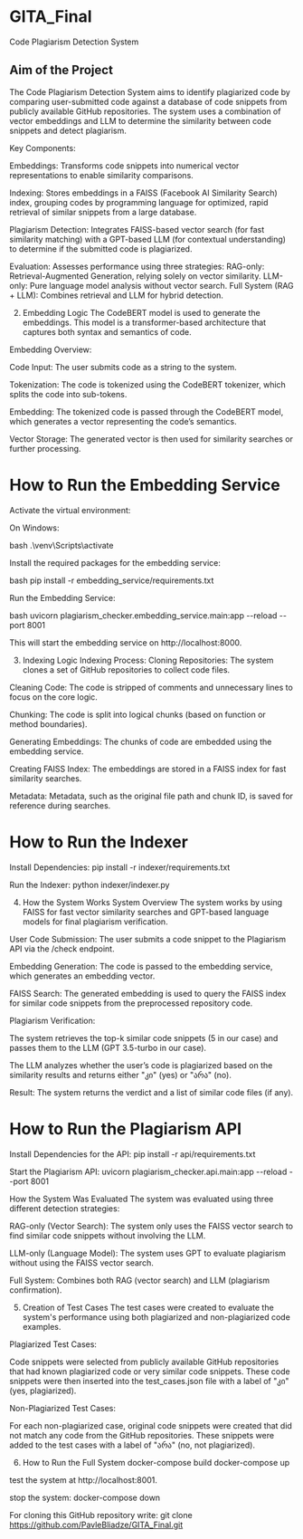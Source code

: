 # GITA_Final
Code Plagiarism Detection System
## Aim of the Project
The Code Plagiarism Detection System aims to identify plagiarized code by comparing user-submitted code against a database of code snippets from publicly available GitHub repositories. The system uses a combination of vector embeddings and LLM to determine the similarity between code snippets and detect plagiarism.

Key Components:

Embeddings: Transforms code snippets into numerical vector representations to enable similarity comparisons.

Indexing: Stores embeddings in a FAISS (Facebook AI Similarity Search) index, grouping codes by programming language for optimized, rapid retrieval of similar snippets from a large database.

Plagiarism Detection: Integrates FAISS-based vector search (for fast similarity matching) with a GPT-based LLM (for contextual understanding) to determine if the submitted code is plagiarized.

Evaluation: 
Assesses performance using three strategies:
RAG-only: Retrieval-Augmented Generation, relying solely on vector similarity.
LLM-only: Pure language model analysis without vector search. 
Full System (RAG + LLM): Combines retrieval and LLM for hybrid detection.

2. Embedding Logic
The CodeBERT model is used to generate the embeddings. This model is a transformer-based architecture that captures both syntax and semantics of code.

Embedding Overview:

Code Input: The user submits code as a string to the system.

Tokenization: The code is tokenized using the CodeBERT tokenizer, which splits the code into sub-tokens.

Embedding: The tokenized code is passed through the CodeBERT model, which generates a vector representing the code’s semantics.

Vector Storage: The generated vector is then used for similarity searches or further processing.

# How to Run the Embedding Service
Activate the virtual environment:

On Windows:

bash
.\venv\Scripts\activate

Install the required packages for the embedding service:

bash
pip install -r embedding_service/requirements.txt

Run the Embedding Service:

bash
uvicorn plagiarism_checker.embedding_service.main:app --reload --port 8001

This will start the embedding service on http://localhost:8000.

3. Indexing Logic
Indexing Process:
Cloning Repositories: The system clones a set of GitHub repositories to collect code files.

Cleaning Code: The code is stripped of comments and unnecessary lines to focus on the core logic.

Chunking: The code is split into logical chunks (based on function or method boundaries).

Generating Embeddings: The chunks of code are embedded using the embedding service.

Creating FAISS Index: The embeddings are stored in a FAISS index for fast similarity searches.

Metadata: Metadata, such as the original file path and chunk ID, is saved for reference during searches.

# How to Run the Indexer
Install Dependencies:
pip install -r indexer/requirements.txt

Run the Indexer:
python indexer/indexer.py

4. How the System Works
System Overview
The system works by using FAISS for fast vector similarity searches and GPT-based language models for final plagiarism verification.

User Code Submission: The user submits a code snippet to the Plagiarism API via the /check endpoint.

Embedding Generation: The code is passed to the embedding service, which generates an embedding vector.

FAISS Search: The generated embedding is used to query the FAISS index for similar code snippets from the preprocessed repository code.

Plagiarism Verification:

The system retrieves the top-k similar code snippets (5 in our case) and passes them to the LLM (GPT 3.5-turbo in our case).

The LLM analyzes whether the user’s code is plagiarized based on the similarity results and returns either "კი" (yes) or "არა" (no).

Result: The system returns the verdict and a list of similar code files (if any).

# How to Run the Plagiarism API
Install Dependencies for the API:
pip install -r api/requirements.txt

Start the Plagiarism API:
uvicorn plagiarism_checker.api.main:app --reload --port 8001


How the System Was Evaluated
The system was evaluated using three different detection strategies:

RAG-only (Vector Search): The system only uses the FAISS vector search to find similar code snippets without involving the LLM.

LLM-only (Language Model): The system uses GPT to evaluate plagiarism without using the FAISS vector search.

Full System: Combines both RAG (vector search) and LLM (plagiarism confirmation).

5. Creation of Test Cases
The test cases were created to evaluate the system's performance using both plagiarized and non-plagiarized code examples. 

Plagiarized Test Cases:

Code snippets were selected from publicly available GitHub repositories that had known plagiarized code or very similar code snippets.
These code snippets were then inserted into the test_cases.json file with a label of "კი" (yes, plagiarized).

Non-Plagiarized Test Cases:

For each non-plagiarized case, original code snippets were created that did not match any code from the GitHub repositories.
These snippets were added to the test cases with a label of "არა" (no, not plagiarized).

6. How to Run the Full System
docker-compose build
docker-compose up

test the system at http://localhost:8001.

stop the system: 
docker-compose down

For cloning this GitHub repository write:
git clone https://github.com/PavleBliadze/GITA_Final.git
